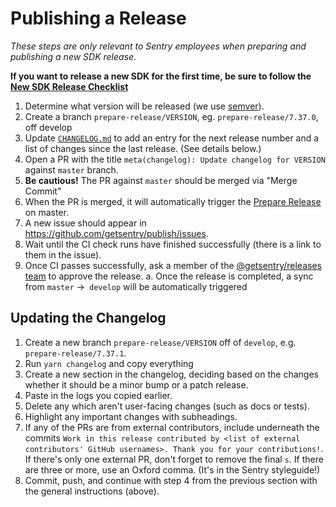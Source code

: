 # Publishing a Release

_These steps are only relevant to Sentry employees when preparing and publishing a new SDK release._

**If you want to release a new SDK for the first time, be sure to follow the
[New SDK Release Checklist](./new-sdk-release-checklist.md)**

1. Determine what version will be released (we use [semver](https://semver.org)).
2. Create a branch `prepare-release/VERSION`, eg. `prepare-release/7.37.0`, off develop
3. Update [`CHANGELOG.md`](https://github.com/getsentry/sentry-javascript/edit/master/CHANGELOG.md) to add an entry for
   the next release number and a list of changes since the last release. (See details below.)
4. Open a PR with the title `meta(changelog): Update changelog for VERSION` against `master` branch.
5. **Be cautious!** The PR against `master` should be merged via "Merge Commit"
6. When the PR is merged, it will automatically trigger the
   [Prepare Release](https://github.com/getsentry/sentry-javascript/actions/workflows/release.yml) on master.
7. A new issue should appear in https://github.com/getsentry/publish/issues.
8. Wait until the CI check runs have finished successfully (there is a link to them in the issue).
9. Once CI passes successfully, ask a member of the
   [@getsentry/releases team](https://github.com/orgs/getsentry/teams/releases/members) to approve the release. a. Once
   the release is completed, a sync from `master` ->` develop` will be automatically triggered

## Updating the Changelog

1. Create a new branch `prepare-release/VERSION` off of `develop`, e.g. `prepare-release/7.37.1`.
2. Run `yarn changelog` and copy everything
3. Create a new section in the changelog, deciding based on the changes whether it should be a minor bump or a patch
   release.
4. Paste in the logs you copied earlier.
5. Delete any which aren't user-facing changes (such as docs or tests).
6. Highlight any important changes with subheadings.
7. If any of the PRs are from external contributors, include underneath the commits
   `Work in this release contributed by <list of external contributors' GitHub usernames>. Thank you for your contributions!`.
   If there's only one external PR, don't forget to remove the final `s`. If there are three or more, use an Oxford
   comma. (It's in the Sentry styleguide!)
8. Commit, push, and continue with step 4 from the previous section with the general instructions (above).
